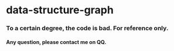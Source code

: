 # data-structure-graph
### To a certain degree, the code is bad. For reference only.
#### Any question, please contact me on QQ.

